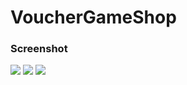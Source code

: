 # VoucherGameShop

### Screenshot

![](./ScreenShoot/HomePage.png)
![](./OurTeam.png)
![](./Pembelian.png)
